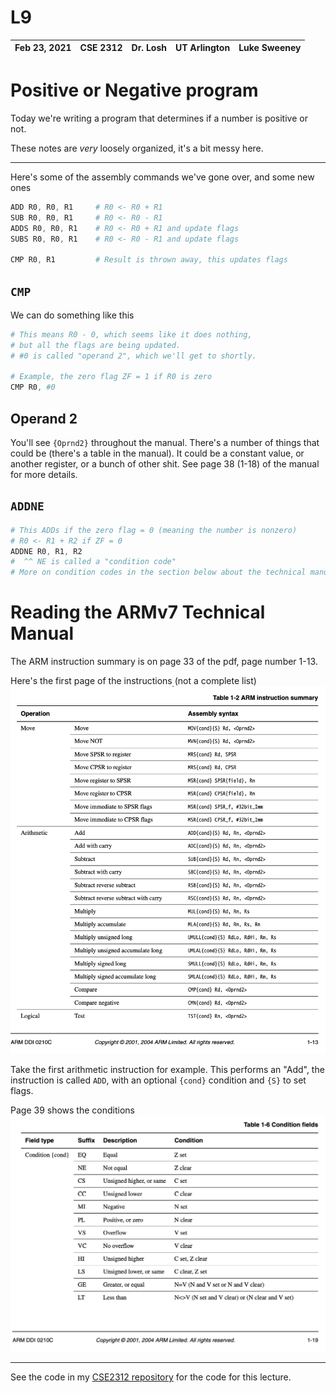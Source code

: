 # L9

| Feb 23, 2021 | CSE 2312 | Dr. Losh | UT Arlington | Luke Sweeney |
| ------------ | -------- | -------- | ------------ | ------------ |

# Positive or Negative program
Today we're writing a program that determines if a number is positive or not.

These notes are *very* loosely organized, it's a bit messy here.

----------

Here's some of the assembly commands we've gone over, and some new ones

```s
ADD R0, R0, R1     # R0 <- R0 + R1
SUB R0, R0, R1     # R0 <- R0 - R1
ADDS R0, R0, R1    # R0 <- R0 + R1 and update flags
SUBS R0, R0, R1    # R0 <- R0 - R1 and update flags

CMP R0, R1         # Result is thrown away, this updates flags
```


## `CMP`
We can do something like this

```s
# This means R0 - 0, which seems like it does nothing,
# but all the flags are being updated.
# #0 is called "operand 2", which we'll get to shortly.

# Example, the zero flag ZF = 1 if R0 is zero
CMP R0, #0
```

## Operand 2
You'll see `{Oprnd2}` throughout the manual. There's a number of things that could be (there's a table in the manual). It could be a constant value, or another register, or a bunch of other shit. See page 38 (1-18) of the manual for more details.

## `ADDNE`
```s
# This ADDs if the zero flag = 0 (meaning the number is nonzero)
# R0 <- R1 + R2 if ZF = 0
ADDNE R0, R1, R2
#  ^^ NE is called a "condition code"
# More on condition codes in the section below about the technical manual
```


# Reading the ARMv7 Technical Manual
The ARM instruction summary is on page 33 of the pdf, page number 1-13.

Here's the first page of the instructions (not a complete list)
![armv7 instructions](images/armv7_instructions_1.png)

Take the first arithmetic instruction for example. This performs an "Add", the instruction is called `ADD`, with an optional `{cond}` condition and `{S}` to set flags.



Page 39 shows the conditions
![conditions](images/armv7_conditions.png)


----------

See the code in my [CSE2312 repository](https://github.com/llamicron/CSE2312) for the code for this lecture.
